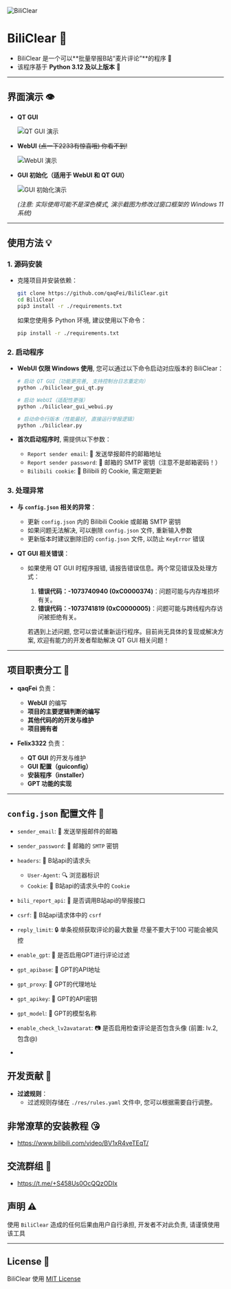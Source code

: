 ![BiliClear](https://socialify.git.ci/qaqFei/BiliClear/image?description=1&descriptionEditable=Report%20violating%20Bilibili%20users%20in%20batches.&font=Jost&forks=1&issues=1&language=1&name=1&owner=1&pattern=Charlie%20Brown&pulls=1&stargazers=1&theme=Auto)

# BiliClear 🎯

- BiliClear 是一个可以**批量举报B站“麦片评论”**的程序 🚨
- 该程序基于 **Python 3.12 及以上版本** 🐍

---

## 界面演示 👁️

- **QT GUI**
  
  ![QT GUI 演示](https://github.com/qaqFei/BiliClear/blob/main/readme-res/QT_GUI%E6%BC%94%E7%A4%BA.png)
  
- **WebUI** ~~(点一下2233有惊喜哦) 你看不到!~~
  
  ![WebUI 演示](https://github.com/qaqFei/BiliClear/blob/main/readme-res/WebUI%E6%BC%94%E7%A4%BA.png)
  
- **GUI 初始化（适用于 WebUI 和 QT GUI）**
  
  ![GUI 初始化演示]([https://github.com/qaqFei/BiliClear/blob/main/readme-res/GUI%E5%88%9D%E5%A7%8B%E5%8C%96%E6%BC%94%E7%A4%BA.png](https://github.com/qaqFei/BiliClear/blob/main/readme-res/QQ20240911-220841.png))

  *(注意: 实际使用可能不是深色模式, 演示截图为修改过窗口框架的 Windows 11 系统)*

---

## 使用方法 💡

### 1. 源码安装

- 克隆项目并安装依赖：
  
  ```bash
  git clone https://github.com/qaqFei/BiliClear.git
  cd BiliClear
  pip3 install -r ./requirements.txt
  ```
  
  如果您使用多 Python 环境, 建议使用以下命令：
  
  ```bash
  pip install -r ./requirements.txt
  ```

### 2. 启动程序

- **WebUI 仅限 Windows 使用**, 您可以通过以下命令启动对应版本的 BiliClear：

  ```bash
  # 启动 QT GUI（功能更完善, 支持控制台日志重定向）
  python ./biliclear_gui_qt.py

  # 启动 WebUI（适配性更强）
  python ./biliclear_gui_webui.py

  # 启动命令行版本（性能最好, 直接运行举报逻辑）
  python ./biliclear.py
  ```

- **首次启动程序时**, 需提供以下参数：
  - `Report sender email`: 📧 发送举报邮件的邮箱地址
  - `Report sender password`: 🔑 邮箱的 SMTP 密钥（注意不是邮箱密码！）
  - `Bilibili cookie`: 🍪 Bilibili 的 Cookie, 需定期更新

### 3. 处理异常

- **与 `config.json` 相关的异常**：
  - 更新 `config.json` 内的 Bilibili Cookie 或邮箱 SMTP 密钥
  - 如果问题无法解决, 可以删除 `config.json` 文件, 重新输入参数
  - 更新版本时建议删除旧的 `config.json` 文件, 以防止 `KeyError` 错误

- **QT GUI 相关错误**：
  - 如果使用 QT GUI 时程序报错, 请报告错误信息。两个常见错误及处理方式：
    1. **错误代码：-1073740940 (0xC0000374)**：问题可能与内存堆损坏有关。
    2. **错误代码：-1073741819 (0xC0000005)**：问题可能与跨线程内存访问被拒绝有关。

    若遇到上述问题, 您可以尝试重新运行程序。目前尚无具体的复现或解决方案, 欢迎有能力的开发者帮助解决 QT GUI 相关问题！

---

## 项目职责分工 👥

- **qaqFei** 负责：
  - **WebUI** 的编写
  - **项目的主要逻辑判断的编写**
  - **其他代码的的开发与维护**
  - **项目拥有者**

- **Felix3322** 负责：
  - **QT GUI** 的开发与维护
  - **GUI 配置（guiconfig）**
  - **安装程序（installer）**
  - **GPT 功能的实现**

---

## `config.json` 配置文件 📝
- `sender_email`: 📧 发送举报邮件的邮箱
- `sender_password`: 🔑 邮箱的 `SMTP` 密钥
- `headers`: 📨 B站api的请求头
    - `User-Agent`: 🔍 浏览器标识
    - `Cookie`: 🍪 B站api的请求头中的 `Cookie`
- `bili_report_api`: 📡 是否调用B站api的举报接口
- `csrf`: 🔐 B站api请求体中的 `csrf`
- `reply_limit`: 🔒 单条视频获取评论的最大数量 尽量不要大于100 可能会被风控
- `enable_gpt`: 🤖 是否启用GPT进行评论过滤
- `gpt_apibase`: 🔗 GPT的API地址
- `gpt_proxy`: 🔗 GPT的代理地址
- `gpt_apikey`: 🔑 GPT的API密钥
- `gpt_model`: 🧠 GPT的模型名称
- `enable_check_lv2avatarat`: 📷 是否启用检查评论是否包含头像 (前置: lv.2, 包含@)

-

## 开发贡献 🤝

- **过滤规则**：
  - 过滤规则存储在 `./res/rules.yaml` 文件中, 您可以根据需要自行调整。


## 非常潦草的安装教程 😘
- https://www.bilibili.com/video/BV1xR4veTEqT/


## 交流群组 💬
- https://t.me/+S458Us0OcQQzODIx


## 声明 ⚠️

使用 `BiliClear` 造成的任何后果由用户自行承担, 开发者不对此负责, 请谨慎使用该工具

---

## License 📄

BiliClear 使用 [MIT License](LICENSE)
